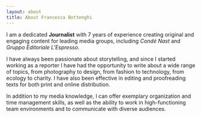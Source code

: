 ```yaml
---
layout: about
title: About Francesca Bottenghi
---
```


I am a dedicated **Journalist** with 7 years of experience creating original and engaging content for leading media groups, including *Condé Nast* and *Gruppo Editoriale L'Espresso*.

I have always been passionate about storytelling, and since I started working as a reporter I have had the opportunity to write about a wide range of topics, from photography to design, from fashion to technology, from ecology to charity. I have also been effective in editing and proofreading texts for both print and online distribution.

In addition to my media knowledge, I can offer exemplary organization and time management skills, as well as the ability to work in high-functioning team environments and to communicate with diverse audiences.
